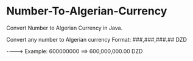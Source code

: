 # Number-To-Algerian-Currency

Convert Number to Algerian Currency in Java.

Convert any number to Algerian currency Format:   ###,###,###.## DZD

----> Example: 600000000 ==> 600,000,000.00 DZD
